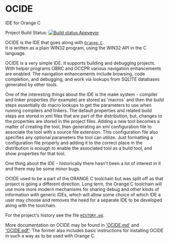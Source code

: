 ﻿OCIDE
=======

IDE for Orange C

Project Build Status:
[![Build status Appveyor](https://ci.appveyor.com/api/projects/status/1iuwdscdw84e2gja?svg=true)](https://ci.appveyor.com/project/LADSoft/ocide)

OCIDE is the IDE that goes along with [`Orange C`](https://github.com/LADSoft/OrangeC).   
It is written as a plain WIN32 program, using the WIN32 API in the C language.

OCIDE is a very simple IDE.   it supports building and debugging projects.   With helper programs
OBRC and OCCPR various navigation enhancements are enabled.   The navigation enhancements include
browsing, code completion, and debugging, and work via lookups from SQLITE databases generated 
by other tools.

One of the interesting things about the IDE is the make system - compiler and linker properties (for
example) are stored as 'macros' and then the build steps essentially do macro lookups to get the
parameters to use when running compilers and linkers.   The default properties and related build steps
are stored in xml files that are part of the distribution, but, changes to the properties are stored in
the project files.  Adding a new tool becomes a matter of creating the tool, then generating an xml
configuration file to associate the tool with a source file extension.  This configuration file
also specifies any optional parameters the tool can utilize.   Just formatting a configuration file
properly and adding it to the correct place in the distribution is enough to enable the associated tool
as a build tool, and show properties for that tool.

One thing about the IDE - historically there hasn't been a lot of interest in it and there may be
some minor bugs.

OCIDE used to be a part of the ORANGE C toolchain but was split off as that project is going a different direction.
Long term, the Orange C toolchain will use more more modern mechanisms for sharing debug and other kinds of information
with generic IDEs, which will allow some choice of which IDE a user may choose and removes the need for a separate
IDE to be developed along with the toolchain.

For the project's history see the file [`HISTORY.md`](HISTORY.md).

More documentation on OCIDE may be found in ['OCIDE.md'](doc/OCIDE.md) and ['OCIDE.pdf'](doc/OCIDE.pdf).    The former also includes
basic instructions for installing OCIDE in such a way as to be used with Orange C.
